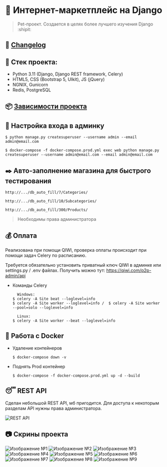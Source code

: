 # :poop: Интернет-маркетплейс на Django
> Pet-проект. Создается в целях более лучшего изучения Django :shipit:

## :memo: [Changelog](https://github.com/Re-Gelu/Sample_shop/blob/master/changelog.txt)

## :triangular_ruler: Стек проекта: 
- Python 3.11 (Django, Django REST framework, Celery)
- HTML5, CSS (Bootstrap 5, UIkit), JS (jQuery)
- NGNIX, Gunicorn
- Redis, PostgreSQL

## :package: [Зависимости проекта](https://github.com/Re-Gelu/Sample_shop/blob/master/requirements.txt)

## :closed_lock_with_key: Настройка входа в админку

```
$ python manage.py createsuperuser --username admin --email admin@email.com
```
```
$ docker-compose -f docker-compose.prod.yml exec web python manage.py createsuperuser --username admin@email.com --email admin@email.com
```

## :black_nib: Авто-заполнение магазина для быстрого тестирования

```
http://.../db_auto_fill/7/Categories/
```
```
http://.../db_auto_fill/10/Subcategories/
```
```
http://.../db_auto_fill/300/Products/
```

> Необходимы права администратора

## :moneybag: Оплата

Реализована при помощи QIWI, проверка оплаты происходит при помощи задач Celery по расписанию.

Требуется обязательно установить приватный ключ QIWI в админке или settings.py / .env файлах.
Получить можно тут: https://qiwi.com/p2p-admin/api

- Команды Celery 

  ```
    Windows:
  $ celery -A Site beat --loglevel=info
  $ celery -A Site worker --loglevel=info /  $ celery -A Site worker --pool=solo --loglevel=info
  
    Linux:
  $ celery -A Site worker --beat --loglevel=info
  ```

## :whale: Работа с Docker

- Удаление контейнеров

  ```
  $ docker-compose down -v
  ```

- Поднять Prod контейнер
  ```
  $ docker-compose -f docker-compose.prod.yml up -d --build
  ```
  
## :sleeping: REST API

Сделан небольшой REST API, мб пригодится. Для доступа к некоторым разделам API нужны права администратора.

![REST API](https://user-images.githubusercontent.com/75813517/205884672-97a00e2e-3978-49ce-a769-faef4479ddbc.png)

  
## :camera: Скрины проекта
![Изображение №1](https://user-images.githubusercontent.com/75813517/199733106-cda4086c-11d1-431b-a853-0b00bdeb165f.png)
![Изображение №2](https://user-images.githubusercontent.com/75813517/199733450-389a54c8-18d5-4f43-b9c8-ddaeab7486c9.png)
![Изображение №3](https://user-images.githubusercontent.com/75813517/199733692-bf94269c-043a-45d9-818a-8430408c75e7.png)
![Изображение №4](https://user-images.githubusercontent.com/75813517/199733891-7cf053ef-2f34-43bb-bb8e-d247c6f5ba80.png)
![Изображение №5](https://user-images.githubusercontent.com/75813517/199734053-debf4bfa-14cd-4771-9414-af2f56fe2bc6.png)
![Изображение №6](https://user-images.githubusercontent.com/75813517/199734154-a2008491-838e-4af6-96a8-0775d38821c8.png)
![Изображение №7](https://user-images.githubusercontent.com/75813517/199734251-e7d27528-c5ac-4bb0-9a61-b8c290af1232.png)
![Изображение №8](https://user-images.githubusercontent.com/75813517/199734371-bec5cfc7-9a35-4011-8af7-5e70a798f8c2.png)
![Изображение №9](https://user-images.githubusercontent.com/75813517/199734488-5ae111bf-a545-4282-bed3-4ca41206a0ec.png)



